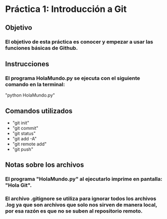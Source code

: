 # Práctica 1: Introducción a Git
## Objetivo
### El objetivo de esta práctica es conocer y empezar a usar las funciones básicas de Github.

## Instrucciones
### El programa HolaMundo.py se ejecuta con el siguiente comando en la terminal:
"python HolaMundo.py"

## Comandos utilizados
- "git init"
- "git commit"
- "git status"
- "git add -A"
- "git remote add"
- "git push"

## Notas sobre los archivos
### El programa "HolaMundo.py" al ejecutarlo imprime en pantalla: "Hola Git".
### El archivo .gitignore se utiliza para ignorar todos los archivos .log ya que son archivos que solo nos sirven de manera local, por esa razón es que no se suben al repositorio remoto.


